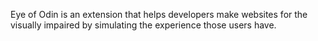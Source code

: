 Eye of Odin is an extension that helps developers make websites for the visually impaired by simulating the experience those users have.